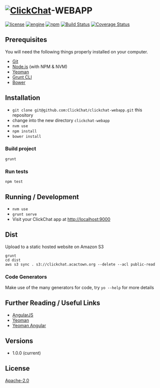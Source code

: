 # [![ClickChat](http://public.acactown.org/clickchat-logo-readme-files.png)](http://bootenv.com)-WEBAPP

[![license](https://img.shields.io/badge/license-Apache_2.0-blue.svg)]()
[![engine](https://img.shields.io/badge/iojs-v2.1.0-yellow.svg)]()
[![npm](https://img.shields.io/npm/v/npm.svg)]()
[![Build Status](https://travis-ci.org/ClickChat/clickchat-webapp?branch=master)](https://travis-ci.org/ClickChat/clickchat-webapp)
[![Coverage Status](https://coveralls.io/repos/ClickChat/clickchat-webapp/badge.svg)](https://coveralls.io/r/ClickChat/clickchat-webapp)

## Prerequisites

You will need the following things properly installed on your computer.

* [Git](http://git-scm.com/)
* [Node.js](http://nodejs.org/) (with NPM & NVM)
* [Yeoman](http://yeoman.io/)
* [Grunt CLI](http://gruntjs.com/)
* [Bower](http://bower.io/)

## Installation

* `git clone git@github.com:ClickChat/clickchat-webapp.git` this repository
* change into the new directory `clickchat-webapp`
* `nvm use`
* `npm install`
* `bower install`

### Build project

```
grunt
```

### Run tests

```
npm test
```

## Running / Development

* `nvm use`
* `grunt serve`
* Visit your ClickChat app at [http://localhost:9000](http://localhost:9000)

## Dist

Upload to a static hosted website on Amazon S3

```
grunt
cd dist
aws s3 sync . s3://clickchat.acactown.org --delete --acl public-read
```

### Code Generators

Make use of the many generators for code, try `yo --help` for more details

## Further Reading / Useful Links

* [AngularJS](https://angularjs.org/)
* [Yeoman](http://yeoman.io/codelab.html)
* [Yeoman Angular](https://github.com/yeoman/generator-angular)

## Versions
 
 - 1.0.0 (current)

## License

[Apache-2.0](LICENSE)

